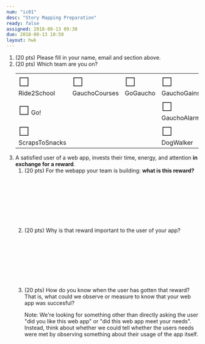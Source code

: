 ```yaml
---
num: "ic01"
desc: "Story Mapping Preparation"
ready: false
assigned: 2018-08-13 09:30
due: 2018-08-13 10:50
layout: hwk
---
```


<style>
  table.circle-one * td { border: none; }
  table.circle-one * th { border: none; }
  table.circle-one { border: none; }

ol li ol li { margin-bottom: 5em; }


ol li ol li { margin-bottom: 10em; }

</style>



<ol>
  <li> (20 pts) Please fill in your name, email and section above.</li>
  
<li> (20 pts) Which team are you on?
  
<table class="circle-one">
<tr>
<td> <span style="font-size: 200%;">&#x2610;</span> Ride2School </td>
<td> <span style="font-size: 200%;">&#x2610;</span> GauchoCourses </td>
<td> <span style="font-size: 200%;">&#x2610;</span> GoGaucho </td>
<td> <span style="font-size: 200%;">&#x2610;</span> GauchoGains </td>
</tr>

<tr>
<td> <span style="font-size: 200%;">&#x2610;</span> Go! </td>
<td></td>
<td></td>
<td> <span style="font-size: 200%;">&#x2610;</span> GauchoAlarm </td>
</tr>  

<tr>
<td><span style="font-size: 200%;">&#x2610;</span> ScrapsToSnacks </td>
<td></td>
<td></td>
<td> <span style="font-size: 200%;">&#x2610;</span> DogWalker </td>
</tr>  

</table>

</li>

<li>  A satisfied user of a web app, invests their time, energy, and attention <b>in exchange for a reward</b>. 

<ol> 
  
  <li> (20 pts) For the webapp your team is building: <b>what is this reward?</b>  </li>

  <li> (20 pts) Why is that reward important to the user of your app?  </li>

  <li> (20 pts) How do you know when the user has gotten that reward?    That is, what could we observe or measure
to know that your web app was succesful? 

Note: We're looking for something other than directly asking the user "did you like this web app" or "did this web app meet your needs".  Instead, think about whether we could tell whether the users needs were met by observing something about their usage of the app itself.

</li>
</ol>
  
</li>
  
</ol>
